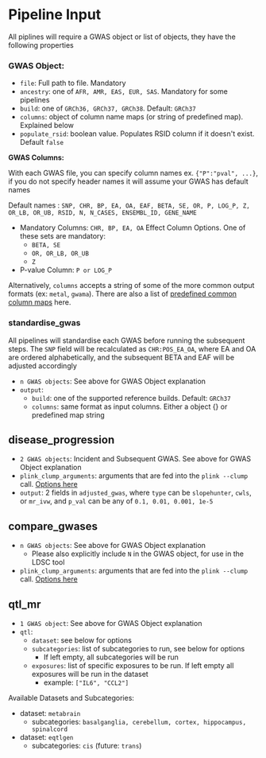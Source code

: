 # Pipeline Input

All piplines will require a GWAS object or list of objects, they have the following properties

### GWAS Object:
* `file`: Full path to file.  Mandatory
* `ancestry`: one of `AFR, AMR, EAS, EUR, SAS`.  Mandatory for some pipelines
* `build`: one of `GRCh36, GRCh37, GRCh38`.  Default: `GRCh37`
* `columns`: object of column name maps (or string of predefined map).  Explained below
* `populate_rsid`: boolean value.  Populates RSID column if it doesn't exist. Default `false`

**GWAS Columns:**

With each GWAS file, you can specify column names ex. `{"P":"pval", ...}`, if you do not specify header names it will assume your GWAS has default names

Default names : `SNP, CHR, BP, EA, OA, EAF, BETA, SE, OR, P, LOG_P, Z, OR_LB, OR_UB, RSID, N, N_CASES, ENSEMBL_ID, GENE_NAME`

* Mandatory Columns: `CHR, BP, EA, OA`
Effect Column Options.  One of these sets are mandatory:
  * `BETA, SE`
  * `OR, OR_LB, OR_UB`
  * `Z`
* P-value Column: `P or LOG_P`

Alternatively, `columns` accepts a string of some of the more common output formats (ex: `metal`, `gwama`).  There are also a list of [predefined common column maps](../inst/extdata/predefined_column_maps.csv) here.

### standardise_gwas 

All pipelines will standardise each GWAS before running the subsequent steps.  The `SNP` field will be recalculated as `CHR:POS_EA_OA`, where EA and OA are ordered alphabetically, and the subsequent BETA and EAF will be adjusted accordingly

* `n GWAS objects`: See above for GWAS Object explanation
* `output`:
  * `build`: one of the supported reference builds.  Default: `GRCh37`
  * `columns`: same format as input columns.  Either a object {} or predefined map string

## disease_progression 

* `2 GWAS objects`: Incident and Subsequent GWAS.  See above for GWAS Object explanation
* `plink_clump_arguments`: arguments that are fed into the `plink --clump` call.  [Options here](https://zzz.bwh.harvard.edu/plink/clump.shtml)
* `output`: 2 fields in `adjusted_gwas`, where `type` can be `slopehunter`, `cwls`, or `mr_ivw`, and `p_val` can be any of `0.1, 0.01, 0.001, 1e-5`

## compare_gwases 

* `n GWAS objects`: See above for GWAS Object explanation
  * Please also explicitly include `N` in the GWAS object, for use in the LDSC tool
* `plink_clump_arguments`: arguments that are fed into the `plink --clump` call.  [Options here](https://zzz.bwh.harvard.edu/plink/clump.shtml)

## qtl_mr

* `1 GWAS object`: See above for GWAS Object explanation
* `qtl`:
  * `dataset`: see below for options
  * `subcategories`: list of subcategories to run, see below for options
    * If left empty, all subcategories will be run
  * `exposures`: list of specific exposures to be run. If left empty all exposures will be run in the dataset
    * example: `["IL6", "CCL2"]`

Available Datasets and Subcategories:
* dataset: `metabrain`
  * subcategories: `basalganglia, cerebellum, cortex, hippocampus, spinalcord`
* dataset: `eqtlgen`
  * subcategories: `cis` (future: `trans`)
